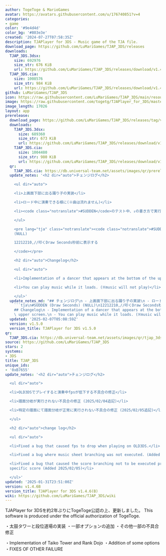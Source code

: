 ```yaml
---
author: TogeToge & MarioGames
avatar: https://avatars.githubusercontent.com/u/176740851?v=4
categories:
- game
color: '#9e4d4d'
color_bg: '#803e3e'
created: '2024-07-27T07:58:35Z'
description: TJAPlayer for 3DS - Music game of the TJA file.
download_page: https://github.com/LuMariGames/TJAP_3DS/releases
downloads:
  TJAP_3DS.3dsx:
    size: 692976
    size_str: 676 KiB
    url: https://github.com/LuMariGames/TJAP_3DS/releases/download/v1.4.6B/TJAP_3DS.3dsx
  TJAP_3DS.cia:
    size: 1008576
    size_str: 984 KiB
    url: https://github.com/LuMariGames/TJAP_3DS/releases/download/v1.4.6B/TJAP_3DS.cia
github: LuMariGames/TJAP_3DS
icon: https://raw.githubusercontent.com/LuMariGames/TJAP_3DS/main/resource/icon.png
image: https://raw.githubusercontent.com/togetg/TJAPlayer_for_3DS/master/resource/banner.png
image_length: 17026
layout: app
prerelease:
  download_page: https://github.com/LuMariGames/TJAP_3DS/releases/tag/v1.5.0
  downloads:
    TJAP_3DS.3dsx:
      size: 689360
      size_str: 673 KiB
      url: https://github.com/LuMariGames/TJAP_3DS/releases/download/v1.5.0/TJAP_3DS.3dsx
    TJAP_3DS.cia:
      size: 1004480
      size_str: 980 KiB
      url: https://github.com/LuMariGames/TJAP_3DS/releases/download/v1.5.0/TJAP_3DS.cia
  qr:
    TJAP_3DS.cia: https://db.universal-team.net/assets/images/qr/prerelease/tjap_3ds-cia.png
  update_notes: '<h2 dir="auto">チェンジログ</h2>

    <ul dir="auto">

    <li>上画面下部に出る踊り子の実装</li>

    <li>ロード中に演奏できる様に(※曲は流れません)</li>

    <li><code class="notranslate">#SUDDEN</code>のテスト中、↓の書き方で実行出来ます。</li>

    </ul>

    <pre lang="tja" class="notranslate"><code class="notranslate">#SUDDEN (Draw Seconds)
    (NULL)

    12212210,//叩くDraw Seconds秒前に表示する

    </code></pre>

    <h2 dir="auto">Changelog</h2>

    <ul dir="auto">

    <li>Implementation of a dancer that appears at the bottom of the upper screen.</li>

    <li>You can play music while it loads. (※music will not play)</li>

    </ul>'
  update_notes_md: "## チェンジログ\n - 上画面下部に出る踊り子の実装\n - ロード中に演奏できる様に(※曲は流れません)\n - `#SUDDEN`のテスト中、↓の書き方で実行出来ます。\n\
    ```tja\n#SUDDEN (Draw Seconds) (NULL)\n12212210,//叩くDraw Seconds秒前に表示する\n```\n\
    ## Changelog\n - Implementation of a dancer that appears at the bottom of the\
    \ upper screen.\n - You can play music while it loads. (※music will not play)"
  updated: '2025-02-07T05:08:59Z'
  version: v1.5.0
  version_title: TJAPlayer for 3DS v1.5.0
qr:
  TJAP_3DS.cia: https://db.universal-team.net/assets/images/qr/tjap_3ds-cia.png
source: https://github.com/LuMariGames/TJAP_3DS
stars: 2
systems:
- 3DS
title: TJAP_3DS
unique_ids:
- '0xB7655'
update_notes: '<h2 dir="auto">チェンジログ</h2>

  <ul dir="auto">

  <li>OLD3DSでプレイすると演奏中fpsが低下する不具合の修正</li>

  <li>譜面分岐が実行されない不具合の修正 (2025/02/04追記)</li>

  <li>特定の譜面にて譜面分岐が正常に実行されない不具合の修正 (2025/02/05追記)</li>

  </ul>

  <h2 dir="auto">change log</h2>

  <ul dir="auto">

  <li>Fixed a bug that caused fps to drop when playing on OLD3DS.</li>

  <li>Fixed a bug where music sheet branching was not executed. (Added 2025/02/04)</li>

  <li>Fixed a bug that caused the score branching not to be executed properly on a
  specific score (Added 2025/02/05)</li>

  </ul>'
updated: '2025-01-31T23:51:00Z'
version: v1.4.6B
version_title: TJAPlayer for 3DS v1.4.6(B)
wiki: https://github.com/LuMariGames/TJAP_3DS/wiki
---
```

TJAPlayer for 3DSを約2年ぶりにTogeToge公認の上、更新しました。
This software is produced under the official authorization of TogeToge.

・太鼓タワーと段位道場の実装
・一部オプションの追加
・その他一部の不具合修正

・Implementation of Taiko Tower and Rank Dojo
・Addition of some options
・FIXES OF OTHER FAILURE